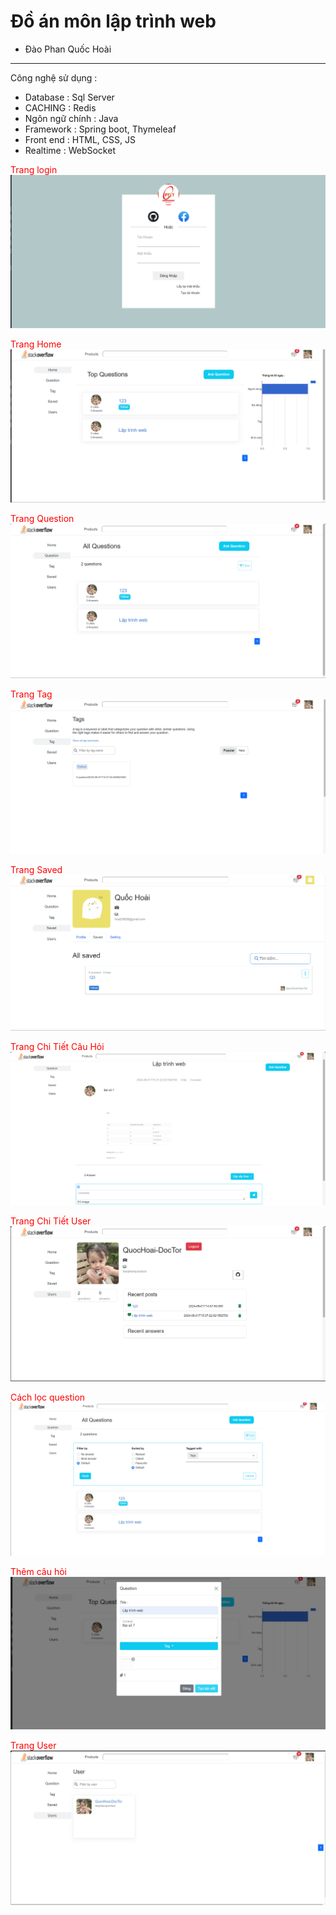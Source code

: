 <h1>Đồ án môn lập trình web</h1>
<ul>
<li>Đào Phan Quốc Hoài</li>
</ul>

<hr>
<span>Công nghệ sử dụng :</span>
<ul>
<li>Database : Sql Server</li>
<li>CACHING : Redis</li>
<li>Ngôn ngữ chính : Java</li>
<li>Framework : Spring boot, Thymeleaf</li>
<li>Front end : HTML, CSS, JS</li>
<li>Realtime : WebSocket</li>
</ul>

<span style="color:red;">Trang login</span>
<img src="./image/login.png">

<span style="color:red;">Trang Home</span>
<img src="./image/tranghome.png">

<span style="color:red;">Trang Question</span>
<img src="./image/trangquestion.png">

<span style="color:red;">Trang Tag</span>
<img src="./image/trang tag.png">

<span style="color:red;">Trang Saved</span>
<img src="./image/saved.png">

<span style="color:red;">Trang Chi Tiết Câu Hỏi</span>
<img src="./image/ChiTietCauHoi.png">

<span style="color:red;">Trang Chi Tiết User</span>
<img src="./image/ChiTietUser.png">

<span style="color:red;">Cách lọc question</span>
<img src="./image/question_filter.png">

<span style="color:red;">Thêm câu hỏi</span>
<img src="./image/themcauhoi.png">

<span style="color:red;">Trang User</span>
<img src="./image/user.png">

